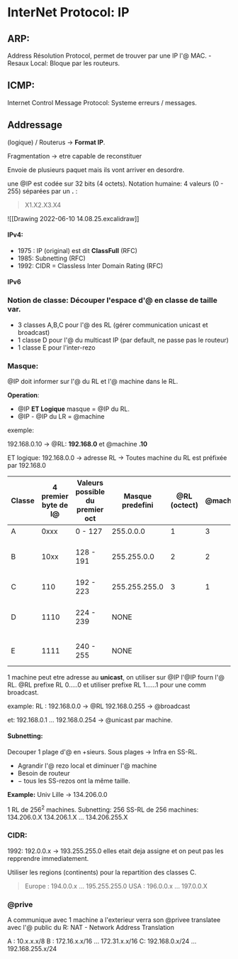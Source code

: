 # InterNet Protocol: IP

## ARP:
Address Résolution Protocol, permet de trouver par une IP l'@ MAC.
	- Resaux Local: Bloque par les routeurs.


## ICMP: 
Internet Control Message Protocol: Systeme erreurs / messages.

## Addressage 
(logique) / Routerus -> **Format IP**.

Fragmentation -> etre capable de reconstituer

Envoie de plusieurs paquet mais ils vont arriver en desordre.

une @IP est codée sur 32 bits (4 octets). Notation humaine: 4 valeurs (0 - 255) séparées par un **.** :
> X1.X2.X3.X4

![[Drawing 2022-06-10 14.08.25.excalidraw]]


#### IPv4:
- 1975 : IP (original) est dit **ClassFull** (RFC)
- 1985: Subnetting (RFC)
- 1992: CIDR = Classless Inter Domain Rating (RFC)

#### IPv6

### **Notion de classe**: Découper l'espace d'@ en classe de taille var.
- 3 classes A,B,C pour l'@ des RL (gérer communication unicast et broadcast)
- 1 classe D pour l'@ du multicast IP (par default, ne passe pas le routeur)
- 1 classe E pour l'inter-rezo 

### Masque:
@IP doit informer sur l'@ du RL et l'@ machine dans le RL.

**Operation**:
- @IP **ET Logique** masque = @IP du RL.
- @IP - @IP du LR = @machine

exemple: 

192.168.0.10 -> @RL: **192.168.0** et @machine **.10**

ET logique: 192.168.0.0 -> adresse RL -> Toutes machine du RL est préfixée par 192.168.0

| Classe | 4 premier byte de l@ | Valeurs possible du premier oct | Masque predefini | @RL (octect) | @mach | Capacité @rezo         | Capacité @machine | Plages d'@                                                |
| ------ | -------------------- | ------------------------------- | ---------------- | ------------ | ----- | ---------------------- | ----------------- | --------------------------------------------------------- |
| A      | 0xxx                 | 0 - 127                         | 255.0.0.0        | 1            | 3     | $128$                  | $256^3$     16M   | 0.x.x.x  ->  126.x.x.x                                    |
| B      | 10xx                 | 128 - 191                       | 255.255.0.0      | 2            | 2     | $64 \times 256$  16384 | $256^2$   65736   | 128.0.x.x ... 128.255.x.x ... 129.255.x.x ... 191.255.x.x |
| C      | 110                  | 192 - 223                       | 255.255.255.0    | 3            | 1     | $32 \times 256^2$ 2M   | 256               | 192.0.0.x  223.255.255.255                                |
| D      | 1110                 | 224 - 239                       | NONE             |              |       |                        |                   |   224.0.0.0 a 239.255.255.255 chaque @ est 1 rezo multicast                                                        |
| E      | 1111                 | 240 - 255                       | NONE             |              |       |                        |                   |      240.0.0.0 a 255.255.255.255.255 @ de l'Inter Rezo                                                     |

1 machine peut etre adresse au **unicast**, on utiliser sur @IP l'@IP fourn l'@ RL.
@RL prefixe RL 0.....0 et utiliser prefixe RL 1......1 pour une comm broadcast.

example:
RL : 
192.168.0.0 -> @RL
192.168.0.255 -> @broadcast

et: 192.168.0.1 ... 192.168.0.254 -> @unicast par machine. 

#### Subnetting:
Decouper 1 plage d'@ en +sieurs. Sous plages -> Infra en SS-RL.
- Agrandir l'@ rezo local et diminuer l'@ machine
- Besoin de routeur
- $-$ tous les SS-rezos ont la même taille.

**Example:** Univ Lille -> 134.206.0.0

1 RL de $256^2$ machines.
Subnetting: 256 SS-RL de 256 machines:
134.206.0.X
134.206.1.X
...
134.206.255.X

### CIDR:
1992:
192.0.0.x -> 193.255.255.0 elles etait deja assigne et on peut pas les repprendre immediatement.

Utiliser les regions (continents) pour la repartition des classes C.

> Europe : 194.0.0.x ... 195.255.255.0
> USA :     196.0.0.x ... 197.0.0.X

### @prive
A communique avec 1 machine a l'exterieur verra son @privee translatee avec l'@ public du R: NAT - Network Address Translation

A : 10.x.x.x/8
B : 172.16.x.x/16 ... 172.31.x.x/16
C: 192.168.0.x/24 ... 192.168.255.x/24